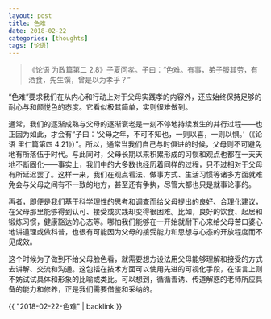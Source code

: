```yaml
---
layout: post
title: 色难
date: 2018-02-22
categories: [thoughts]
tags: [论语]
---
```


> 《论语 为政篇第二 2.8》子夏问孝。子曰：“色难。有事，弟子服其劳，有酒食，先生馔，曾是以为孝乎？”

“色难”要求我们在从内心和行动上对于父母实践孝的内容外，还应始终保持足够的耐心与和颜悦色的态度。它看似极其简单，实则很难做到。

通常，我们的逐渐成熟与父母的逐渐衰老是一刻不停地持续发生的并行过程——也正因为如此，才会有“子曰：‘父母之年，不可不知也，一则以喜，一则以惧。’（《论语 里仁篇第四 4.21》）”。所以，通常当我们自己与时俱进的时候，父母则不可避免地有所落伍于时代。与此同时，父母长期以来积累形成的习惯和观点也都在一天天地不断固化——事实上，我们中的大多数也经历着同样的过程，只不过相对于父母有所延迟罢了。这样一来，我们在观点看法、做事方式、生活习惯等诸多方面就难免会与父母之间有不一致的地方，甚至还有争执，尽管大都也只是就事论事的。

再者，即便是我们基于科学理性的思考和调查而给父母提出的良好、合理化建议，在父母那里能够得到认可、接受或实践却变得很困难。比如，良好的饮食、起居和锻炼习惯，健康豁达的心态等。哪怕我们能够在一开始就耐下心来给父母苦口婆心地讲道理或做科普，也很有可能因为父母的接受能力和思想与心态的开放程度而不见成效。

这个时候为了做到不给父母脸色看，就需要想方设法用父母能够理解和接受的方式去讲解、交流和沟通。这包括在技术方面可以使用先进的可视化手段，在语言上则不妨试试具体和形象的比喻或类比。可以想到，循循善诱、传道解惑的老师所应具备的能力和修养，正是我们需要借鉴和采纳的。

{{ "2018-02-22-色难" | backlink }}
